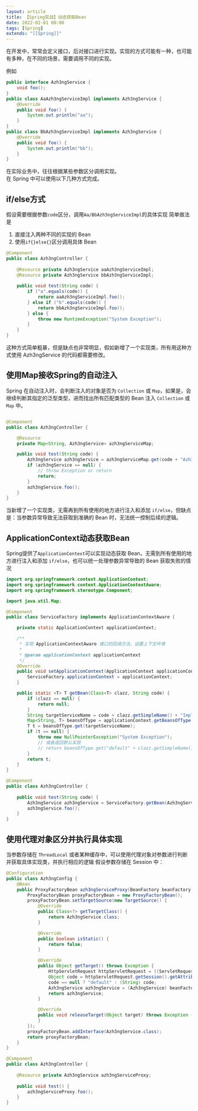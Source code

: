 ```yaml
---
layout: article  
title: 【Spring实战】动态获取Bean  
date: 2022-02-01 00:00
tags: [Spring]  
extends: "[[Spring]]"
---
```


在开发中，常常会定义接口，后对接口进行实现。实现的方式可能有一种，也可能有多种，在不同的场景，需要调用不同的实现。

例如
```java
public interface Azh3ngService {
    void foo();
}
public class AaAzh3ngServiceImpl implements Azh3ngService {
    @Override
    public void foo() {
        System.out.println("aa");
    }
}
public class BbAzh3ngServiceImpl implements Azh3ngService {
    @Override
    public void foo() {
        System.out.println("bb");
    }
}
```
在实际业务中，往往根据某些参数区分调用实现。  
在 Spring 中可以使用以下几种方式完成。

## if/else方式
假设需要根据参数`code`区分，调用`Aa/BbAzh3ngServiceImpl`的具体实现
简单做法是
1. 直接注入两种不同的实现的 Bean
2. 使用`if{}else{}`区分调用具体 Bean
```java
@Component
public class Azh3ngController {
    
    @Resource private Azh3ngService aaAzh3ngServiceImpl;
    @Resource private Azh3ngService bbAzh3ngServiceImpl;
    
    public void test(String code) {
        if ("a".equals(code)) {
            return aaAzh3ngServiceImpl.foo();
        } else if ("b".equals(code)) {
            return bbAzh3ngServiceImpl.foo();
        } else {
            throw new RuntimeException("System Exception");
        }
    }
}
```
这种方式简单粗暴，但是缺点也非常明显，假如新增了一个实现类，所有用这种方式使用 Azh3ngService 的代码都需要修改。

## 使用Map接收Spring的自动注入
Spring 在自动注入时，会判断注入的对象是否为 `Collection` 或 `Map`，如果是，会继续判断其指定的泛型类型，进而找出所有匹配类型的 Bean 注入 `Collection` 或 `Map` 中。

```java

@Component
public class Azh3ngController {

    @Resource
    private Map<String, Azh3ngService> azh3ngServiceMap;

    public void test(String code) {
        Azh3ngService azh3ngService = azh3ngServiceMap.get(code + "Azh3ngServiceImpl");
        if (azh3ngService == null) {
            // throw Exception or return
            return;
        }
        azh3ngService.foo();
    }
}
```
当新增了一个实现类，无需再到所有使用的地方进行注入和添加 `if/else`，但缺点是：当参数异常导致无法获取到准确的 Bean 时，无法统一控制后续的逻辑。

## ApplicationContext动态获取Bean

Spring提供了`ApplicationContext`可以实现动态获取 Bean，无需到所有使用的地方进行注入和添加 `if/else`，也可以统一处理参数异常导致的 Bean 获取失败的情况

```java
import org.springframework.context.ApplicationContext;
import org.springframework.context.ApplicationContextAware;
import org.springframework.stereotype.Component;

import java.util.Map;

@Component
public class ServiceFactory implements ApplicationContextAware {

    private static ApplicationContext applicationContext;

    /**
     * 实现 ApplicationContextAware 接口的回调方法，设置上下文环境
     *
     * @param applicationContext applicationContext
     */
    @Override
    public void setApplicationContext(ApplicationContext applicationContext) {
        ServiceFactory.applicationContext = applicationContext;
    }

    public static <T> T getBean(Class<T> clazz, String code) {
        if (clazz == null) {
            return null;
        }
        String targetServiceName = code + clazz.getSimpleName() + "Impl";
        Map<String, T> beansOfType = applicationContext.getBeansOfType(clazz);
        T t = beansOfType.get(targetServiceName);
        if (t == null) {
            throw new NullPointerException("System Exception");
            // 或者返回默认实现
            // return beansOfType.get("default" + clazz.getSimpleName() + "Impl");
        }
        return t;
    }
}
```
```java
@Component
public class Azh3ngController {
    
    public void test(String code) {
        Azh3ngService azh3ngService = ServiceFactory.getBean(Azh3ngService.class, code);
        azh3ngService.foo();
    }
}
```

## 使用代理对象区分并执行具体实现

当参数存储在 `ThreadLocal` 或者某种缓存中，可以使用代理对象对参数进行判断并获取具体实现类，并执行相应的逻辑
假设参数存储在 Session 中：
```java
@Configuration
public class Azh3ngConfig {
    @Bean
    public ProxyFactoryBean azh3ngServiceProxy(BeanFactory beanFactory) {
        ProxyFactoryBean proxyFactoryBean = new ProxyFactoryBean();
        proxyFactoryBean.setTargetSource(new TargetSource() {
            @Override
            public Class<?> getTargetClass() {
                return Azh3ngService.class;
            }

            @Override
            public boolean isStatic() {
                return false;
            }

            @Override
            public Object getTarget() throws Exception {
                HttpServletRequest httpServletRequest = ((ServletRequestAttributes) RequestContextHolder.getRequestAttributes()).getRequest();
                Object code = httpServletRequest.getSession().getAttribute("code");
                code == null ? "default" : (String) code;
                Azh3ngService azh3ngService = (Azh3ngService) beanFactory.getBean(code + getTargetClass().getSimpleName() + "Impl");
                return azh3ngService;
            }

            @Override
            public void releaseTarget(Object target) throws Exception {
            }
        });
        proxyFactoryBean.addInterface(Azh3ngService.class);
        return proxyFactoryBean;
    }
}
```

```java
@Component
public class Azh3ngController {
    
    @Resource private Azh3ngService azh3ngServiceProxy;
    
    public void test() {
        azh3ngServiceProxy.foo();
    }
}
```

